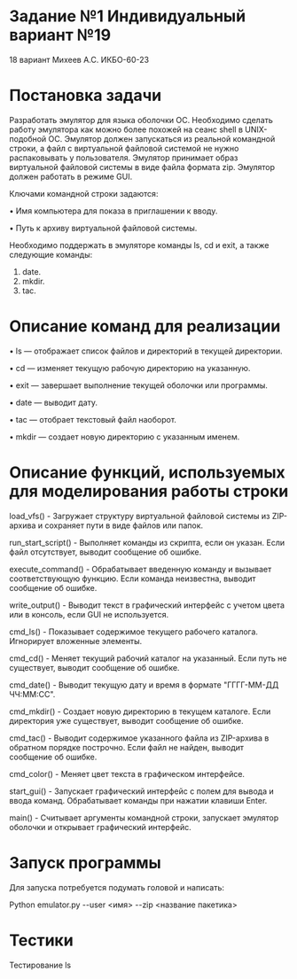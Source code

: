 # Задание №1 Индивидуальный вариант №19
18 вариант Михеев А.С. ИКБО-60-23
# Постановка задачи
Разработать эмулятор для языка оболочки ОС. Необходимо сделать работу эмулятора как можно более похожей на сеанс shell в UNIX-подобной ОС. Эмулятор должен запускаться из реальной командной строки, а файл с виртуальной файловой системой не нужно распаковывать у пользователя. Эмулятор принимает образ виртуальной файловой системы в виде файла формата zip. Эмулятор должен работать в режиме GUI.

Ключами командной строки задаются:

• Имя компьютера для показа в приглашении к вводу.

• Путь к архиву виртуальной файловой системы.

Необходимо поддержать в эмуляторе команды ls, cd и exit, а также следующие команды:
1. date. 
2. mkdir. 
3. tac. 

# Описание команд для реализации
• ls — отображает список файлов и директорий в текущей директории.

• cd — изменяет текущую рабочую директорию на указанную.

• exit — завершает выполнение текущей оболочки или программы.

• date — выводит дату.

• tac — отобрает текстовый файл наоборот.

• mkdir — создает новую директорию с указанным именем.

# Описание функций, используемых для моделирования работы строки
load_vfs() - Загружает структуру виртуальной файловой системы из ZIP-архива и сохраняет пути в виде файлов или папок.

run_start_script() - Выполняет команды из скрипта, если он указан. Если файл отсутствует, выводит сообщение об ошибке.

execute_command() - Обрабатывает введенную команду и вызывает соответствующую функцию. Если команда неизвестна, выводит сообщение об ошибке.

write_output() - Выводит текст в графический интерфейс с учетом цвета или в консоль, если GUI не используется.

cmd_ls() - Показывает содержимое текущего рабочего каталога. Игнорирует вложенные элементы.

cmd_cd() - Меняет текущий рабочий каталог на указанный. Если путь не существует, выводит сообщение об ошибке.

cmd_date() - Выводит текущую дату и время в формате "ГГГГ-ММ-ДД ЧЧ:ММ:СС".

cmd_mkdir() - Создает новую директорию в текущем каталоге. Если директория уже существует, выводит сообщение об ошибке.

cmd_tac() - Выводит содержимое указанного файла из ZIP-архива в обратном порядке построчно. Если файл не найден, выводит сообщение об ошибке.

cmd_color() - Меняет цвет текста в графическом интерфейсе.

start_gui() - Запускает графический интерфейс с полем для вывода и ввода команд. Обрабатывает команды при нажатии клавиши Enter.

main() - Считывает аргументы командной строки, запускает эмулятор оболочки и открывает графический интерфейс.

# Запуск программы
Для запуска потребуется подумать головой и написать:

Python emulator.py --user <имя> --zip <название пакетика>

# Тестики
Тестирование ls

